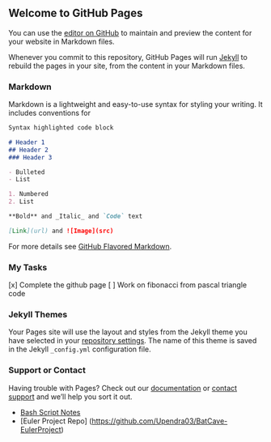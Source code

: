 ## Welcome to GitHub Pages

You can use the [editor on GitHub](https://github.com/Upendra03/Upendra03.github.io/edit/master/index.md) to maintain and preview the content for your website in Markdown files.

Whenever you commit to this repository, GitHub Pages will run [Jekyll](https://jekyllrb.com/) to rebuild the pages in your site, from the content in your Markdown files.

### Markdown

Markdown is a lightweight and easy-to-use syntax for styling your writing. It includes conventions for

```markdown
Syntax highlighted code block

# Header 1
## Header 2
### Header 3

- Bulleted
- List

1. Numbered
2. List

**Bold** and _Italic_ and `Code` text

[Link](url) and ![Image](src)
```

For more details see [GitHub Flavored Markdown](https://guides.github.com/features/mastering-markdown/).

### My Tasks
[x] Complete the github page
[ ] Work on fibonacci from pascal triangle code

### Jekyll Themes

Your Pages site will use the layout and styles from the Jekyll theme you have selected in your [repository settings](https://github.com/Upendra03/Upendra03.github.io/settings). The name of this theme is saved in the Jekyll `_config.yml` configuration file.

### Support or Contact

Having trouble with Pages? Check out our [documentation](https://docs.github.com/categories/github-pages-basics/) or [contact support](https://github.com/contact) and we’ll help you sort it out.

- [Bash Script Notes](/BashScriptNotes)
- [Euler Project Repo] (https://github.com/Upendra03/BatCave-EulerProject)
